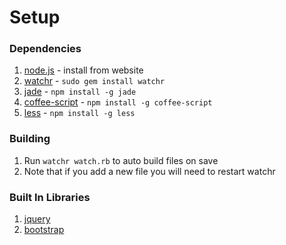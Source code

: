 # Setup

### Dependencies
1. [node.js](http://nodejs.org/) - install from website
2. [watchr](https://github.com/mynyml/watchr) - ```sudo gem install watchr```
3. [jade](https://github.com/visionmedia/jade#readme) - ```npm install -g jade```
4. [coffee-script](http://coffeescript.org/) - ```npm install -g coffee-script```
5. [less](http://lesscss.org/) - ```npm install -g less```

### Building
1. Run ```watchr watch.rb``` to auto build files on save
2. Note that if you add a new file you will need to restart watchr

### Built In Libraries
1. [jquery](http://jqapi.com/)
2. [bootstrap](http://twitter.github.com/bootstrap/)
